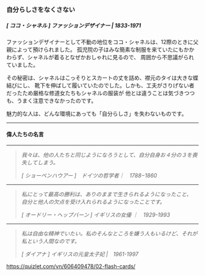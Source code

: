 ### 自分らしさをなくさない

##### [ ココ・シャネル ] ファッションデザイナー  | 1833-1971

ファッションデザイナーとして不動の地位をココ・シャネルは、12際のときに父親によって預けられました。
孤児院の子はみな簡素な制服を来ていたにもかかわらず、シャネルが着るとなぜかおしゃれに見るので、
周囲から不思議がられていました。

その秘密は、シャネルはこっそりとスカートの丈を詰め、襟元のタイは大きな蝶結びにし、
靴下を伸ばして履いていたのでした。しかも、工夫がさりげない者だったため厳格な修道女たちもシャネルの服装が
他とは違うことは気づきつつも、うまく注意できなかったのです。

魅力的な人は、どんな環境にあっても「自分らしさ」を失わないものです。

---

#### 偉人たちの名言

---

> *我々は、他の人たちと同じようになろうとして、自分自身お４分の３を喪失してしまう。*
>
> *[ ショーペンハウアー ]　ドイツの哲学者｜　1788−1860*

---

> *私にとって最高の勝利は、ありのままで生きられるようになったこと、
自分と他人の欠点を受け入れられるようになったことです。*
>
> *[ オードリー・ヘップバーン ] イギリスの女優 ｜　1929-1993*

---

> *私は自由な精神でいたい。私のそんなところを嫌う人もいるけど、それが私という人間なのです。*
>
> *[ ダイアナ ] イギリスの元皇太子妃 |　1961-1997*

https://quizlet.com/vn/606409478/02-flash-cards/




